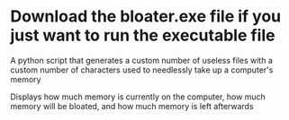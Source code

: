 # Download the bloater.exe file if you just want to run the executable file

A python script that generates a custom number of useless files with a custom number of characters used to needlessly take up a computer's memory

Displays how much memory is currently on the computer, how much memory will be bloated, and how much memory is left afterwards
